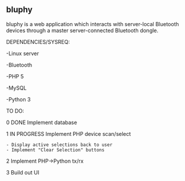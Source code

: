 bluphy
------

bluphy is a web application which interacts
with server-local Bluetooth devices through 
a master server-connected Bluetooth dongle.

DEPENDENCIES/SYSREQ:

-Linux server

-Bluetooth

-PHP 5

-MySQL

-Python 3

TO DO:

0 DONE Implement database

1 IN PROGRESS Implement PHP device scan/select

	- Display active selections back to user
	- Implement "Clear Selection" buttons

2 Implement PHP->Python tx/rx

3 Build out UI
